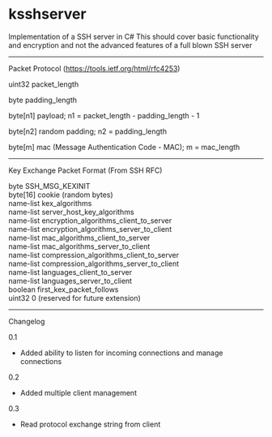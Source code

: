# ksshserver
Implementation of a SSH server in C#
This should cover basic functionality and encryption and not the advanced features of a full blown SSH server

-----------------------------------------------------------
Packet Protocol (https://tools.ietf.org/html/rfc4253)

uint32    packet_length

byte      padding_length

byte[n1]  payload; n1 = packet_length - padding_length - 1

byte[n2]  random padding; n2 = padding_length

byte[m]   mac (Message Authentication Code - MAC); m = mac_length

-----------------------------------------------------------

Key Exchange Packet Format (From SSH RFC)

byte         SSH_MSG_KEXINIT   
byte[16]     cookie (random bytes)  
name-list    kex_algorithms  
name-list    server_host_key_algorithms  
name-list    encryption_algorithms_client_to_server  
name-list    encryption_algorithms_server_to_client   
name-list    mac_algorithms_client_to_server   
name-list    mac_algorithms_server_to_client  
name-list    compression_algorithms_client_to_server   
name-list    compression_algorithms_server_to_client  
name-list    languages_client_to_server   
name-list    languages_server_to_client  
boolean      first_kex_packet_follows  
uint32       0 (reserved for future extension)  
    
-----------------------------------------------------------

Changelog

0.1
- Added ability to listen for incoming connections and manage connections

0.2
- Added multiple client management

0.3
- Read protocol exchange string from client
